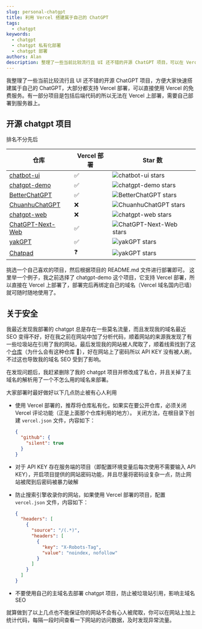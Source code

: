 ```yaml
---
slug: personal-chatgpt
title: 利用 Vercel 搭建属于自己的 ChatGPT
tags:
  - chatgpt
keywords:
  - chatgpt
  - chatgpt 私有化部署
  - chatgpt 部署
authors: Alan
description: 整理了一些当前比较流行且 UI 还不错的开源 ChatGPT 项目，可以在 Vercel 上部署，方便大家快速搭建属于自己的 ChatGPT，同时提供部署方法及安全建议，防止被有心人利用。
---
```


我整理了一些当前比较流行且 UI 还不错的开源 ChatGPT 项目，方便大家快速搭建属于自己的 ChatGPT，大部分都支持 Vercel 部署，可以直接使用 Vercel 的免费服务。有一部分项目是包括后端代码的所以无法在 Vercel 上部署，需要自己部署到服务器上。

<!--truncate-->

## 开源 chatgpt 项目

排名不分先后

| 仓库                                                            | Vercel 部署 | Star 数                                                                                              |
| --------------------------------------------------------------- | ----------- | ---------------------------------------------------------------------------------------------------- |
| [chatbot-ui](https://github.com/mckaywrigley/chatbot-ui)        | ✅          | ![chatbot-ui stars](https://img.shields.io/github/stars/mckaywrigley/chatbot-ui?style=social)        |
| [chatgpt-demo](https://github.com/ddiu8081/chatgpt-demo)        | ✅          | ![chatgpt-demo stars](https://img.shields.io/github/stars/ddiu8081/chatgpt-demo?style=social)        |
| [BetterChatGPT](https://github.com/ztjhz/BetterChatGPT)         | ✅          | ![BetterChatGPT stars](https://img.shields.io/github/stars/ztjhz/BetterChatGPT?style=social)         |
| [ChuanhuChatGPT](https://github.com/GaiZhenbiao/ChuanhuChatGPT) | ❌          | ![ChuanhuChatGPT stars](https://img.shields.io/github/stars/GaiZhenbiao/ChuanhuChatGPT?style=social) |
| [chatgpt-web](https://github.com/Chanzhaoyu/chatgpt-web)        | ❌          | ![chatgpt-web stars](https://img.shields.io/github/stars/Chanzhaoyu/chatgpt-web?style=social)        |
| [ChatGPT-Next-Web](https://github.com/Yidadaa/ChatGPT-Next-Web) | ✅          | ![ChatGPT-Next-Web stars](https://img.shields.io/github/stars/Yidadaa/ChatGPT-Next-Web?style=social) |
| [yakGPT](https://github.com/yakGPT/yakGPT)                      | ✅          | ![yakGPT stars](https://img.shields.io/github/stars/yakGPT/yakGPT?style=social)                      |
| [Chatpad](https://github.com/deiucanta/chatpad)                 | ❓          | ![yakGPT stars](https://img.shields.io/github/stars/deiucanta/chatpad?style=social)                  |

挑选一个自己喜欢的项目，然后根据项目的 README.md 文件进行部署即可。
这里举一个例子，我之前选择了 chatgpt-demo 这个项目，它支持 Vercel 部署，所以直接在 Vercel 上部署了，部署完后再绑定自己的域名（Vercel 域名国内已墙）就可随时随地使用了。

## 关于安全

我最近发现我部署的 chatgpt 总是存在一些莫名流量，而且发现我的域名最近 SEO 变得不好，好在我之前在网站中加了分析代码，顺着网站的来源我发现了有一些垃圾站在引用了我的网站，最后发现我的网站被人爬取了，顺着线索找到了这个[仓库](https://github.com/lzwme/chatgpt-sites)（为什么会有这种仓库 🤬），好在网站上了密码所以 API KEY 没有被人刷，不过这也导致我的域名 SEO 受到了影响。

在发现问题后，我赶紧删除了我的 chatgpt 项目并修改成了私仓，并且关掉了主域名的解析用了一个不怎么用的域名来部署。

大家部署时最好做好以下几点防止被有心人利用

- 使用 Vercel 部署的，推荐将仓库私有化，如果实在要公开仓库，必须关闭 Vercel 评论功能（正是上面那个仓库利用的地方）。
  关闭方法，在根目录下创建 `vercel.json` 文件，内容如下：

  ```json
  {
    "github": {
      "silent": true
    }
  }
  ```

- 对于 API KEY 存在服务端的项目（即配置环境变量后每次使用不需要输入 API KEY），开启项目提供的网站密码功能，并且尽量将密码设复杂一点，防止网站被爬到后密码被暴力破解

- 防止搜索引擎收录你的网站，如果使用 Vercel 部署的项目，配置 `vercel.json` 文件，内容如下：

  ```json
  {
    "headers": [
      {
        "source": "/(.*)",
        "headers": [
          {
            "key": "X-Robots-Tag",
            "value": "noindex, nofollow"
          }
        ]
      }
    ]
  }
  ```

- 不要使用自己的主域名去部署 chatgpt 项目，防止被垃圾站引用，影响主域名 SEO

就算做到了以上几点也不能保证你的网站不会有心人被爬取，你可以在网站上加上统计代码，每隔一段时间查看一下网站的访问数据，及时发现异常流量。
